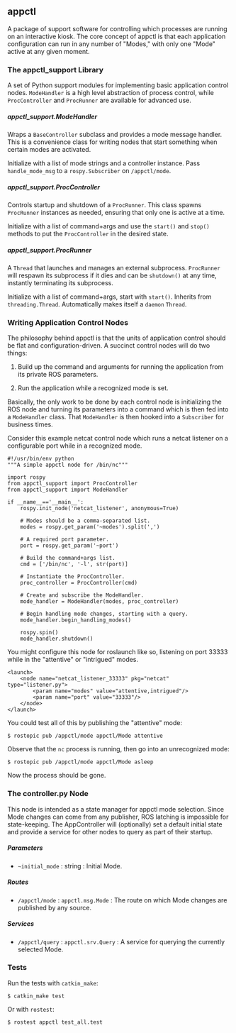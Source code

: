 appctl
------

A package of support software for controlling which processes are running on an interactive kiosk.  The core concept of appctl is that each application configuration can run in any number of "Modes," with only one "Mode" active at any given moment.

### The appctl\_support Library

A set of Python support modules for implementing basic application control nodes.  `ModeHandler` is a high level abstraction of process control, while `ProcController` and `ProcRunner` are available for advanced use.

##### appctl\_support.ModeHandler

Wraps a `BaseController` subclass and provides a mode message handler.  This is a convenience class for writing nodes that start something when certain modes are activated.

Initialize with a list of mode strings and a controller instance.  Pass `handle_mode_msg` to a `rospy.Subscriber` on `/appctl/mode`.

##### appctl\_support.ProcController

Controls startup and shutdown of a `ProcRunner`.  This class spawns `ProcRunner` instances as needed, ensuring that only one is active at a time.

Initialize with a list of command+args and use the `start()` and `stop()` methods to put the `ProcController` in the desired state.

##### appctl\_support.ProcRunner

A `Thread` that launches and manages an external subprocess.  `ProcRunner` will respawn its subprocess if it dies and can be `shutdown()` at any time, instantly terminating its subprocess.

Initialize with a list of command+args, start with `start()`.  Inherits from `threading.Thread`.  Automatically makes itself a `daemon` `Thread`.

### Writing Application Control Nodes

The philosophy behind appctl is that the units of application control should be flat and configuration-driven.  A succinct control nodes will do two things:

1. Build up the command and arguments for running the application from its private ROS parameters.

2. Run the application while a recognized mode is set.

Basically, the only work to be done by each control node is initializing the ROS node and turning its parameters into a command which is then fed into a `ModeHandler` class.  That `ModeHandler` is then hooked into a `Subscriber` for business times.

Consider this example netcat control node which runs a netcat listener on a configurable port while in a recognized mode.

    #!/usr/bin/env python
    """A simple appctl node for /bin/nc"""
    
    import rospy
    from appctl_support import ProcController
    from appctl_support import ModeHandler
    
    if __name__=='__main__':
        rospy.init_node('netcat_listener', anonymous=True)
    
        # Modes should be a comma-separated list.
        modes = rospy.get_param('~modes').split(',')
    
        # A required port parameter.
        port = rospy.get_param('~port')
    
        # Build the command+args list.
        cmd = ['/bin/nc', '-l', str(port)]
    
        # Instantiate the ProcController.
        proc_controller = ProcController(cmd)
    
        # Create and subscribe the ModeHandler.
        mode_handler = ModeHandler(modes, proc_controller)
    
        # Begin handling mode changes, starting with a query.
        mode_handler.begin_handling_modes()
    
        rospy.spin()
        mode_handler.shutdown()

You might configure this node for roslaunch like so, listening on port 33333 while in the "attentive" or "intrigued" modes.

    <launch>
        <node name="netcat_listener_33333" pkg="netcat" type="listener.py">
            <param name="modes" value="attentive,intrigued"/>
            <param name="port" value="33333"/>
        </node>
    </launch>

You could test all of this by publishing the "attentive" mode:

    $ rostopic pub /appctl/mode appctl/Mode attentive

Observe that the `nc` process is running, then go into an unrecognized mode:

    $ rostopic pub /appctl/mode appctl/Mode asleep

Now the process should be gone.

### The controller.py Node

This node is intended as a state manager for appctl mode selection.  Since Mode changes can come from any publisher, ROS latching is impossible for state-keeping.  The AppController will (optionally) set a default initial state and provide a service for other nodes to query as part of their startup.

##### Parameters

* `~initial_mode` : string : Initial Mode.

##### Routes

* `/appctl/mode` : `appctl.msg.Mode` : The route on which Mode changes are published by any source.

##### Services

* `/appctl/query` : `appctl.srv.Query` : A service for querying the currently selected Mode.

### Tests

Run the tests with `catkin_make`:

    $ catkin_make test

Or with `rostest`:

    $ rostest appctl test_all.test

